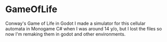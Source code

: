 # GameOfLife
 Conway's Game of Life in Godot
I made a simulator for this cellular automata in Monogame C# when I was around 14 y/o, but I lost the files so now I'm remaking them in godot and other environments.
